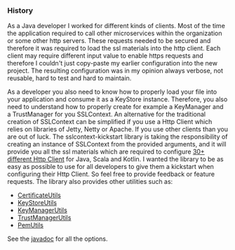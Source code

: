 ### History
As a Java developer I worked for different kinds of clients. Most of the time the application required to call other microservices within the organization or some other http servers. 
These requests needed to be secured and therefore it was required to load the ssl materials into the http client. Each client may require different input value to enable https requests and therefore I couldn't just copy-paste my earlier configuration into the new project. 
The resulting configuration was in my opinion always verbose, not reusable, hard to test and hard to maintain. 

As a developer you also need to know how to properly load your file into your application and consume it as a KeyStore instance. Therefore, you also need to understand how to properly create for example a KeyManager and a TrustManager for you SSLContext. 
An alternative for the traditional creation of SSLContext can be simplified if you use a Http Client which relies on libraries of Jetty, Netty or Apache. If you use other clients than you are out of luck.
The sslcontext-kickstart library is taking the responsibility of creating an instance of SSLContext from the provided arguments, and it will provide you all the ssl materials which are required to configure [30+ different Http Client](#tested-http-clients) for Java, Scala and Kotlin. 
I wanted the library to be as easy as possible to use for all developers to give them a kickstart when configuring their Http Client. So feel free to provide feedback or feature requests.
The library also provides other utilities such as:

* [CertificateUtils](https://github.com/Hakky54/sslcontext-kickstart/blob/master/sslcontext-kickstart/src/main/java/nl/altindag/sslcontext/util/CertificateUtils.java)
* [KeyStoreUtils](https://github.com/Hakky54/sslcontext-kickstart/blob/master/sslcontext-kickstart/src/main/java/nl/altindag/sslcontext/util/KeyStoreUtils.java)
* [KeyManagerUtils](https://github.com/Hakky54/sslcontext-kickstart/blob/master/sslcontext-kickstart/src/main/java/nl/altindag/sslcontext/util/KeyManagerUtils.java)
* [TrustManagerUtils](https://github.com/Hakky54/sslcontext-kickstart/blob/master/sslcontext-kickstart/src/main/java/nl/altindag/sslcontext/util/TrustManagerUtils.java)
* [PemUtils](https://github.com/Hakky54/sslcontext-kickstart/blob/master/sslcontext-kickstart-for-pem/src/main/java/nl/altindag/sslcontext/util/PemUtils.java)

See the [javadoc](https://sslcontext-kickstart.com/apidocs/index.html) for all the options.
